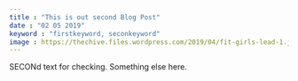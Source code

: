 ```yaml
---
title : "This is out second Blog Post"
date : "02 05 2019"
keyword : "firstkeyword, seconkeyword"
image : https://thechive.files.wordpress.com/2019/04/fit-girls-lead-1.jpg?quality=100&strip=info
---
```

SECONd text for checking. Something else here.